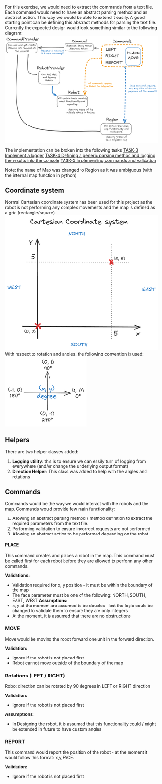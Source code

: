 For this exercise, we would need to extract the commands from a text file. Each command would need to have an abstract parsing method and an abstract action. This way we would be able to extend it easily. A good starting point can be defining this abstract methods for parsing the text file. Currently the expected design would look something similar to the following diagram:
![Updated Diagram](/Docs/Images/Updated%20Diagram.png)

The implementation can be broken into the following tasks
[TASK-3 Implement a logger](TASK-3%20Implement%20a%20logger.md)
[TASK-4 Defining a generic parsing method and logging the results into the console](TASK-4%20Defining%20a%20generic%20parsing%20method%20and%20logging%20the%20results%20into%20the%20console.md)
[TASK-5 implementing commands and validation](TASK-5%20implementing%20commands%20and%20validation.md)

Note: the name of Map was changed to Region as it was ambiguous (with the internal map function in python)
## Coordinate system
Normal Cartesian coordinate system has been used for this project as the robot is not performing any complex movements and the map is defined as a grid (rectangle/square).
![Cartesian Coordinate System](/Docs/Images/Cartesian%20Coordinate%20System.png)
With respect to rotation and angles, the following convention is used:
![Angles and units](/Docs/Images/Angles%20and%20units.png)

## Helpers
There are two helper classes added: 
1. **Logging utility**: this is to ensure we can easily turn of logging from everywhere (and/or change the underlying output format)
2. **Direction Helper:** This class was added to help with the angles and rotations
## Commands
Commands would be the way we would interact with the robots and the map. Commands would provide few main functionality:
1. Allowing an abstract parsing method / method definition to extract the required parameters from the text file.
2. Performing validation to ensure incorrect requests are not performed
3. Allowing an abstract action to be performed depending on the robot.
#### PLACE
This command creates and places a robot in the map. This command must be called first for each robot before they are allowed to perform any other commands.

**Validations:**
- Validation required for x, y position - it must be within the boundary of the map
- The face parameter must be one of the following: NORTH, SOUTH, EAST, WEST
**Assumptions:** 
- x, y at the moment are assumed to be doubles - but the logic could be changed to validate them to ensure they are only integers
- At the moment, it is assumed that there are no obstructions 
### MOVE
Move would be moving the robot forward one unit in the forward direction.

**Validation:** 
- Ignore if the robot is not placed first
- Robot cannot move outside of the boundary of the map
### Rotations (LEFT / RIGHT)
Robot direction can be rotated by 90 degrees in LEFT or RIGHT direction

**Validation:** 
- Ignore if the robot is not placed first

**Assumptions:**
- In Designing the robot, it is assumed that this functionality could / might be extended in future to have custom angles
### REPORT
This command would report the position of the robot - at the moment it would follow this format: x,y,FACE.

**Validation:** 
- Ignore if the robot is not placed first